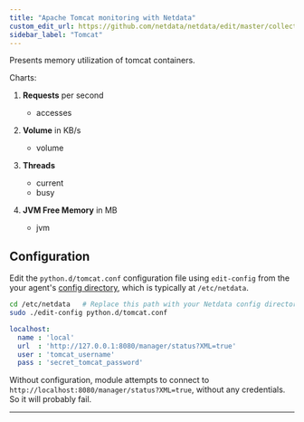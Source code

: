 ```yaml
---
title: "Apache Tomcat monitoring with Netdata"
custom_edit_url: https://github.com/netdata/netdata/edit/master/collectors/python.d.plugin/tomcat/README.md
sidebar_label: "Tomcat"
---
```




Presents memory utilization of tomcat containers.

Charts:

1.  **Requests** per second

    -   accesses

2.  **Volume** in KB/s

    -   volume

3.  **Threads**

    -   current
    -   busy

4.  **JVM Free Memory** in MB

    -   jvm

## Configuration

Edit the `python.d/tomcat.conf` configuration file using `edit-config` from the your agent's [config
directory](/guides/step-by-step/step-04#find-your-netdataconf-file), which is typically at `/etc/netdata`.

```bash
cd /etc/netdata   # Replace this path with your Netdata config directory, if different
sudo ./edit-config python.d/tomcat.conf
```

```yaml
localhost:
  name : 'local'
  url  : 'http://127.0.0.1:8080/manager/status?XML=true'
  user : 'tomcat_username'
  pass : 'secret_tomcat_password'
```

Without configuration, module attempts to connect to `http://localhost:8080/manager/status?XML=true`, without any credentials.
So it will probably fail.

---


